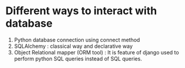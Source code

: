 # Different ways to interact with database
1) Python database connection using connect method
2) SQLAlchemy : classical way and declarative way
3) Object Relational mapper (ORM tool) : It is feature of django used to perform python SQL queries instead of SQL queries.
